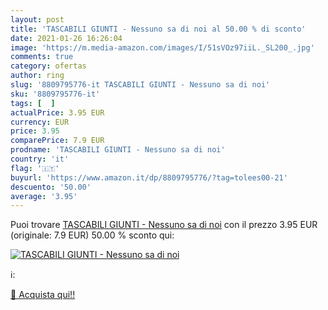 ```yaml
---
layout: post
title: 'TASCABILI GIUNTI - Nessuno sa di noi al 50.00 % di sconto'
date: 2021-01-26 16:26:04
image: 'https://m.media-amazon.com/images/I/51sVOz97iiL._SL200_.jpg'
comments: true
category: ofertas
author: ring
slug: '8809795776-it TASCABILI GIUNTI - Nessuno sa di noi'
sku: '8809795776-it'
tags: [  ]
actualPrice: 3.95 EUR
currency: EUR
price: 3.95
comparePrice: 7.9 EUR
prodname: 'TASCABILI GIUNTI - Nessuno sa di noi'
country: 'it'
flag: '🇮🇹'
buyurl: 'https://www.amazon.it/dp/8809795776/?tag=tolees00-21'
descuento: '50.00'
average: '3.95'
---
```


Puoi trovare [TASCABILI GIUNTI - Nessuno sa di noi](https://www.amazon.it/dp/8809795776/?tag=tolees00-21) con il prezzo 3.95 EUR (originale: 7.9 EUR) 50.00 % sconto qui:

[![TASCABILI GIUNTI - Nessuno sa di noi](https://m.media-amazon.com/images/I/51sVOz97iiL._SL200_.jpg)](https://www.amazon.it/dp/8809795776/?tag=tolees00-21)

ℹ️:


[🛒 Acquista qui!!](https://www.amazon.it/dp/8809795776/?tag=tolees00-21)
